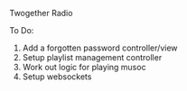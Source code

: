 Twogether Radio

To Do:

1. Add a forgotten password controller/view
2. Setup playlist management controller
3. Work out logic for playing musoc
4. Setup websockets